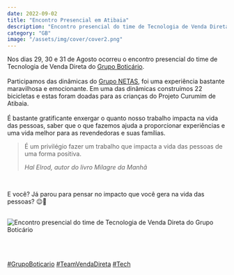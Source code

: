 ```yaml
---
date: 2022-09-02
title: "Encontro Presencial em Atibaia"
description: "Encontro presencial do time de Tecnologia de Venda Direta do Grupo Boticário"
category: "GB"
image: "/assets/img/cover/cover2.png"
---
```


Nos dias 29, 30 e 31 de Agosto ocorreu o encontro presencial do time de Tecnologia de Venda Direta do <a href="https://www.facebook.com/grupoboticario" target="_blank" rel="noopener noreferrer">Grupo Boticário</a>.</br></br>
Participamos das dinâmicas do <a href="https://www.facebook.com/gruponetas" target="_blank" rel="noopener noreferrer">Grupo NETAS</a>, foi uma experiência bastante maravilhosa e emocionante. Em uma das dinâmicas construímos 22 bicicletas e estas foram doadas para as crianças do Projeto Curumim de Atibaia.</br></br>
É bastante gratificante enxergar o quanto nosso trabalho impacta na vida das pessoas, saber que o que fazemos ajuda a proporcionar experiências e uma vida melhor para as revendedoras e suas famílias.

<blockquote>  
  <p>É um privilégio fazer um trabalho que impacta a vida das pessoas de uma forma positiva.</p>
  <cite>Hal Elrod, autor do livro Milagre da Manhã</cite>
</blockquote></br>

E você? Já parou para pensar no impacto que você gera na vida das pessoas? 😉💙 </br></br>

<div class="averageSize">

![Encontro presencial do time de Tecnologia de Venda Direta do Grupo Boticário](/assets/img/vdgb.png)

</div></br></br>

<a class="hashtag" href="https://twitter.com/hashtag/GrupoBoticario" target="_blank" rel="noopener noreferrer">#GrupoBoticario</a>
<a class="hashtag" href="https://twitter.com/hashtag/TeamVendaDireta" target="_blank" rel="noopener noreferrer">#TeamVendaDireta</a>
<a class="hashtag" href="https://twitter.com/hashtag/Tech" target="_blank" rel="noopener noreferrer">#Tech</a>
